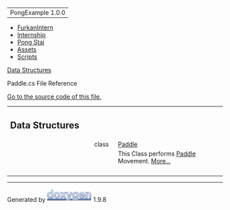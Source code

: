 <div id="top">

<div id="titlearea">

<table data-cellspacing="0" data-cellpadding="0">
<colgroup>
<col style="width: 100%" />
</colgroup>
<tbody>
<tr id="projectrow" class="odd">
<td id="projectalign"><div id="projectname">
PongExample<span id="projectnumber"> 1.0.0</span>
</div></td>
</tr>
</tbody>
</table>

</div>

<div id="nav-path" class="navpath">

- <a href="dir_1dcde7ea5adb4470e937f2f1c0036389.html"
  class="el">FurkanIntern</a>
- <a href="dir_db18fc5b59b71647f21f3d49fd35b7b1.html"
  class="el">Internship</a>
- <a href="dir_7f2202f332a95df5c6e50699b596c7b9.html" class="el">Pong
  Staj</a>
- <a href="dir_b7568e80c0eb65df54ebd3d006b23e5e.html"
  class="el">Assets</a>
- <a href="dir_97d71e10d40891aefe860af68a8d9ea5.html"
  class="el">Scripts</a>

</div>

</div>

<div class="header">

<div class="summary">

[Data Structures](#nested-classes)

</div>

<div class="headertitle">

<div class="title">

Paddle.cs File Reference

</div>

</div>

</div>

<div class="contents">

[Go to the source code of this file.](_paddle_8cs_source.html)

<table class="memberdecls">
<colgroup>
<col style="width: 50%" />
<col style="width: 50%" />
</colgroup>
<tbody>
<tr class="odd heading">
<td colspan="2"><h2 id="data-structures" class="groupheader"><span
id="nested-classes"></span> Data Structures</h2></td>
</tr>
<tr class="even memitem:">
<td class="memItemLeft" style="text-align: right;"
data-valign="top">class  </td>
<td class="memItemRight" data-valign="bottom"><a
href="class_paddle.html" class="el">Paddle</a></td>
</tr>
<tr class="odd memdesc:">
<td class="mdescLeft"> </td>
<td class="mdescRight">This Class performs <a href="class_paddle.html"
class="el" title="This Class performs Paddle Movement.">Paddle</a>
Movement. <a href="class_paddle.html#details">More...</a><br />
</td>
</tr>
<tr class="even separator:">
<td colspan="2" class="memSeparator"> </td>
</tr>
</tbody>
</table>

</div>

------------------------------------------------------------------------

<span class="small">Generated
by [<img src="doxygen.svg" class="footer" width="104" height="31"
alt="doxygen" />](https://www.doxygen.org/index.html) 1.9.8</span>
